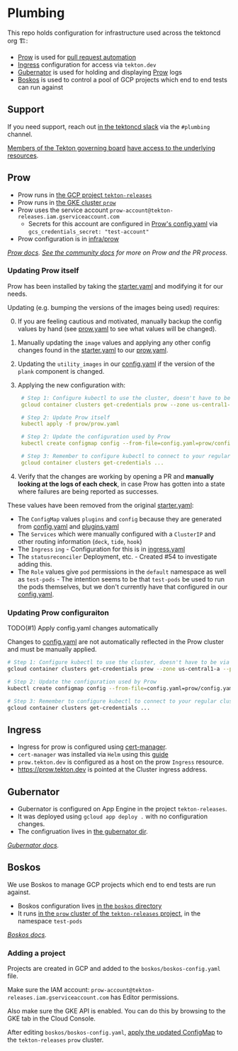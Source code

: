 # Plumbing

This repo holds configuration for infrastructure used across the tektoncd org 🏗️:

- [Prow](#prow) is used for
  [pull request automation]((https://github.com/tektoncd/community/blob/master/process.md#reviews))
- [Ingress](#ingress) configuration for access via `tekton.dev`
- [Gubernator](#guberator) is used for holding and displaying [Prow](#prow) logs
- [Boskos](#boskos) is used to control a pool of GCP projects which end to end tests can run against

## Support

If you need support, reach out [in the tektoncd slack](https://github.com/tektoncd/community/blob/master/contact.md#slack)
via the `#plumbing` channel.

[Members of the Tekton governing board](goverance.md)
[have access to the underlying resources](https://github.com/tektoncd/community/blob/master/governance.md#permissions-and-access).

## Prow

- Prow runs in
  [the GCP project `tekton-releases`](http://console.cloud.google.com/home/dashboard?project=tekton-releases)
- Prow runs in
  [the GKE cluster `prow`](https://console.cloud.google.com/kubernetes/clusters/details/us-central1-a/prow?project=tekton-releases)
- Prow uses the service account
  `prow-account@tekton-releases.iam.gserviceaccount.com`
  - Secrets for this account are configured in
    [Prow's config.yaml](prow/config.yaml) via
    `gcs_credentials_secret: "test-account"`
- Prow configuration is in [infra/prow](./prow)

_[Prow docs](https://github.com/kubernetes/test-infra/tree/master/prow)._
_[See the community docs](../CONTRIBUTING.md#pull-request-process) for more on
Prow and the PR process._

### Updating Prow itself

Prow has been installed by taking the
[starter.yaml](https://github.com/kubernetes/test-infra/blob/master/prow/cluster/starter.yaml)
and modifying it for our needs.

Updating (e.g. bumping the versions of the images being used) requires:

0. If you are feeling cautious and motivated, manually backup the config values by hand
   (see [prow.yaml](prow/prow.yaml) to see what values will be changed).
1. Manually updating the `image` values and applying any other config changes found in the
   [starter.yaml](https://github.com/kubernetes/test-infra/blob/master/prow/cluster/starter.yaml)
   to our [prow.yaml](prow/prow.yaml).
2. Updating the `utility_images` in our [config.yaml](prow/config.yaml) if the version of
   the `plank` component is changed.
3. Applying the new configuration with:

   ```yaml
    # Step 1: Configure kubectl to use the cluster, doesn't have to be via gcloud but gcloud makes it easy
    gcloud container clusters get-credentials prow --zone us-central1-a --project tekton-releases

    # Step 2: Update Prow itself
    kubectl apply -f prow/prow.yaml

    # Step 2: Update the configuration used by Prow
    kubectl create configmap config --from-file=config.yaml=prow/config.yaml --dry-run -o yaml | kubectl replace configmap config -f -

    # Step 3: Remember to configure kubectl to connect to your regular cluster!
    gcloud container clusters get-credentials ...
   ```
4. Verify that the changes are working by opening a PR and **manually looking at the logs of each check**,
   in case Prow has gotten into a state where failures are being reported as successes.

These values have been removed from the original
[starter.yaml](https://github.com/kubernetes/test-infra/blob/master/prow/cluster/starter.yaml):

- The `ConfigMap` values `plugins` and `config` because they are generated from
  [config.yaml](prow/config.yaml) and [plugins.yaml](prow/plugins.yaml)
- The `Services` which were manually configured with a `ClusterIP` and other routing
  information (`deck`, `tide`, `hook`)
- The `Ingress` `ing` - Configuration for this is in [ingress.yaml](prow/ingress.yaml)
- The `statusreconciler` Deployment, etc. - Created #54 to investigate adding this.
- The `Role` values give `pod` permissions in the `default` namespace as well as `test-pods` -
  The intention seems to be that `test-pods` be used to run the pods themselves, but we
  don't currently have that configured in our [config.yaml](prow/config.yaml).

### Updating Prow configuraiton

TODO(#1) Apply config.yaml changes automatically

Changes to [config.yaml](./prow/config.yaml) are not automatically reflected in
the Prow cluster and must be manually applied.

```bash
# Step 1: Configure kubectl to use the cluster, doesn't have to be via gcloud but gcloud makes it easy
gcloud container clusters get-credentials prow --zone us-central1-a --project tekton-releases

# Step 2: Update the configuration used by Prow
kubectl create configmap config --from-file=config.yaml=prow/config.yaml --dry-run -o yaml | kubectl replace configmap config -f -

# Step 3: Remember to configure kubectl to connect to your regular cluster!
gcloud container clusters get-credentials ...
```

## Ingress

- Ingress for prow is configured using
  [cert-manager](https://github.com/jetstack/cert-manager/).
- `cert-manager` was installed via `Helm` using this
  [guide](https://docs.cert-manager.io/en/latest/getting-started/)
- `prow.tekton.dev` is configured as a host on the prow `Ingress` resource.
- https://prow.tekton.dev is pointed at the Cluster ingress address.

## Gubernator

- Gubernator is configured on App Engine in the project `tekton-releases`.
- It was deployed using `gcloud app deploy .` with no configuration changes.
- The configruation lives in [the gubernator dir](./gubernator).

_[Gubernator docs](https://github.com/kubernetes/test-infra/tree/master/gubernator)._

## Boskos

We use Boskos to manage GCP projects which end to end tests are run against.

- Boskos configuration lives [in the `boskos` directory](./boskos)
- It runs [in the `prow` cluster of the `tekton-releases` project](#prow), in
  the namespace `test-pods`

_[Boskos docs](https://github.com/kubernetes/test-infra/tree/master/boskos)._

### Adding a project

Projects are created in GCP and added to the `boskos/boskos-config.yaml` file.

Make sure the IAM account:
`prow-account@tekton-releases.iam.gserviceaccount.com` has Editor permissions.

Also make sure the GKE API is enabled.
You can do this by browsing to the GKE tab in the Cloud Console.

After editing `boskos/boskos-config.yaml`,
[apply the updated ConfigMap](https://github.com/kubernetes/test-infra/tree/master/boskos#config-update)
to the `tekton-releases` `prow` cluster.
